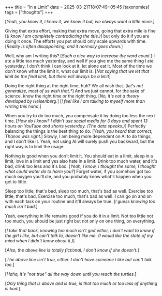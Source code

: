 +++
title = "In a Limit"
date = 2025-03-21T18:07:49+05:45
[taxonomies]
tags = ["thoughts"]
+++

[_Yeah, you know it, I know it, we know it but, we always want a little more._]

Giving that extra effort, making that extra move, going that extra mile is fine [_(I know I am completely contradicting the title.)_] but only do it if you are doing it once. The efforts you
put should only scale upwards with time. [_Reality is often disappointing, and it normally goes
down._]

Well, why am I writing this? [_Such a nice way to increase the word count._] I ate a little too
much yesterday, and well if you give me the same thing I ate yesterday, I don't think I can look
at it, let alone eat it. Most of the time we don't know what the limit it, what our limit is.
[_Not saying that we let that limit be the final limit, but there will always be a limit_]

Doing the right thing at the right time, huh? We all wish that. [_let's not generalize, most of
us wish that.*_] And we just cannot, for the sake of science, know the right time or the right
thing. [_No, it's not a theory developed by Heisenberg._] [_I feel like I am talking to myself more
than writing this haha._]

When you try to do too much, you compensate it by doing too less the next time. [_How do I know?
I didn't use social media for 3 days and spent 13 hours on YouTube and shorts yesterday. (The data speaks.)_] Perfectly balancing the things is the best thing to do. [_Yeah, you heard that correct,
Thanos was right._] Slowly, I am being more dependent on AI to do things, and I don't like it.
Yeah, not using AI will surely push you backward, but the right way is to limit the usage.

Nothing is good when you don't limit it. You should eat in a limit, sleep in a limit, love in a
limit and yes also hate in a limit. Drink too much water, and it's bad, drink too less and it's bad.
[_Yeah, I know, I thought the same, I thought what could water do to harm you?_] Forget water,
if you somehow got too much oxygen you'll die, and you probably know what'll happen when you get
to little.

Sleep too little, that's bad, sleep too much, that's bad as well. Exercise too little, that's
bad, Exercise too much, that's bad as well. I can go on and on with each task on your routine and
it'll always be true. [_I guess knowing too much isn't bad._]

Yeah, everything in life remains good if you do it in a limit. Not too little not too much, you should be just right but not only on one thing, on everything.

[_I take that back, knowing too much isn't god either, I don't want to know if the girl I like,
but can't talk to, doesn't like me. (I would like the state of my mind when I didn't know about it.)_]

[_Also, the above line is totally fictional, I don't know if she doesn't._]

[_The above line isn't true, either. I don't have someone I like but can't talk too._]

[_Haha, it's "not true" all the way down until you reach the turtles._]

[_Only thing that is above and is true, is that too much or too less of anything is bad._]
